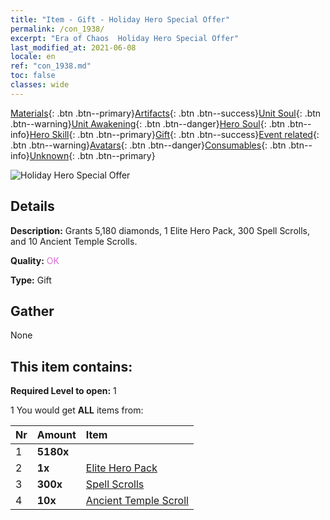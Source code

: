 ```yaml
---
title: "Item - Gift - Holiday Hero Special Offer"
permalink: /con_1938/
excerpt: "Era of Chaos  Holiday Hero Special Offer"
last_modified_at: 2021-06-08
locale: en
ref: "con_1938.md"
toc: false
classes: wide
---
```

 [Materials](/Items/){: .btn .btn--primary}[Artifacts](/Items/Artifacts/){: .btn .btn--success}[Unit Soul](/Items/UnitSoul/){: .btn .btn--warning}[Unit Awakening](/Items/UnitAwakening/){: .btn .btn--danger}[Hero Soul](/Items/HeroSoul/){: .btn .btn--info}[Hero Skill](/Items/HeroSkill/){: .btn .btn--primary}[Gift](/Items/Gift/){: .btn .btn--success}[Event related](/Items/Events/){: .btn .btn--warning}[Avatars](/Items/Avatars/){: .btn .btn--danger}[Consumables](/Items/Consumables/){: .btn .btn--info}[Unknown](/Items/Unknown/){: .btn .btn--primary}

 ![Holiday Hero Special Offer](/images/t/i_907117.png)

## Details
 **Description:** Grants 5,180 diamonds, 1 Elite Hero Pack, 300 Spell Scrolls, and 10 Ancient Temple Scrolls.

 **Quality:** <span style="color: #DA70D6">OK</span>

 **Type:** Gift

## Gather

  None

## This item contains:

 **Required Level to open:** 1

 1 You would get **ALL** items  from:

  | Nr | Amount |     Item    |
  |:---|:-------|:------------|
  | 1 |  **5180x** | <i class="fas fa-gem"/> |  | 
  | 2 |  **1x** | [Elite Hero Pack](/Items/con_1883/) |  | 
  | 3 |  **300x** | [Spell Scrolls](/Items/con_694/) |  | 
  | 4 |  **10x** | [Ancient Temple Scroll](/Items/con_697/) |  | 
